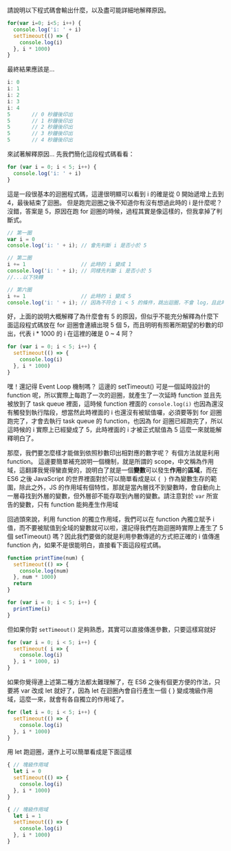 請說明以下程式碼會輸出什麼，以及盡可能詳細地解釋原因。

``` js
for(var i=0; i<5; i++) {
  console.log('i: ' + i)
  setTimeout(() => {
    console.log(i)
  }, i * 1000)
}
```
最終結果應該是...
```js
i: 0
i: 1
i: 2
i: 3
i: 4
5       // 0 秒鐘後印出
5       // 1 秒鐘後印出
5       // 2 秒鐘後印出
5       // 3 秒鐘後印出
5       // 4 秒鐘後印出
```

來試著解釋原因...
先我們簡化這段程式碼看看：
```js
for (var i = 0; i < 5; i++) {
  console.log('i: ' + i)
}
```
這是一段很基本的迴圈程式碼，這邊很明顯可以看到 i 的確是從 0 開始遞增上去到 4，最後結束了迴圈。
但是跑完迴圈之後不知道你有沒有想過此時的 i 是什麼呢？
沒錯，答案是 5，原因在跑 for 迴圈的時候，過程其實是像這樣的，但我拿掉了判斷式。
```js
// 第一圈
var i = 0
console.log('i: ' + i); // 會先判斷 i 是否小於 5

// 第二圈
i += 1                  // 此時的 i 變成 1
console.log('i: ' + i); // 同樣先判斷 i 是否小於 5
//...以下快轉

// 第六圈
i += 1                  // 此時的 i 變成 5
console.log('i: ' + i); // 因為不符合 i < 5 的條件，跳出迴圈，不會 log，且此時 i = 5;
```
好，上面的說明大概解釋了為什麼會有 5 的原因，但似乎不能充分解釋為什麼下面這段程式碼放在 for 迴圈會連續出現 5 個 5，而且明明有照著所期望的秒數的印出，代表 i * 1000 的 i 在這裡的確是 0 ~ 4 阿？
```js
for (var i = 0; i < 5; i++) {
  setTimeout(() => {
    console.log(i)
  }, i * 1000)
}
```
嘿！還記得 Event Loop 機制嗎？
這邊的 setTimeout() 可是一個延時設計的 function 呢，所以實際上每跑了一次的迴圈，就產生了一次延時 function 並且先被放到了 task queue 裡面，這時候 function 裡面的 `console.log(i)` 也因為還沒有觸發到執行階段，想當然此時裡面的 i 也還沒有被賦值囉，必須要等到 for 迴圈跑完了，才會去執行 task queue 的 function，也因為 for 迴圈已經跑完了，所以這時候的 i 實際上已經變成了 5，此時裡面的 i 才被正式賦值為 5 這麼一來就能解釋明白了。

那麼，我們要怎麼樣才能做到依照秒數印出相對應的數字呢？
有個方法就是利用 function。
這邊要簡單補充說明一個機制，就是所謂的 scope，中文稱為作用域，這翻譯我覺得蠻直覺的，說明白了就是一個**變數**可以發生**作用**的**區域**，而在 ES6 之後 JavaScript 的世界裡面對於可以簡單看成是以 `{ }` 作為變數生存的範圍，除此之外，JS 的作用域有個特性，那就是當內層找不到變數時，會自動向上一層尋找到外層的變數，但外層卻不能存取到內層的變數。請注意對於 `var` 所宣告的變數，只有 function 能夠產生作用域

回過頭來說，利用 function 的獨立作用域，我們可以在 function 內獨立賦予 i 值，而不要被賦值到全域的變數就可以啦，還記得我們在跑迴圈時實際上產生了 5 個 setTimeout() 嗎？因此我們要做的就是利用參數傳遞的方式把正確的 i 值傳進 function 內，如果不是很能明白，直接看下面這段程式碼。
```js
function printTime(num) {
  setTimeout(() => {
    console.log(num)
  }, num * 1000)
  return
}

for (var i = 0; i < 5; i++) {
  printTime(i)
}
```

但如果你對 `setTimeout()` 足夠熟悉，其實可以直接傳進參數，只要這樣寫就好
```js
for (var i = 0; i < 5; i++) {
  setTimeout( i => {
    console.log(i)
  }, i * 1000, i)
}
```

如果你覺得連上述第二種方法都太難理解了，在 ES6 之後有個更方便的作法，只要將 var 改成 let 就好了，因為 let 在迴圈內會自行產生一個 { } 變成塊級作用域，這麼一來，就會有各自獨立的作用域了。
```js
for (let i = 0; i < 5; i++) {
  setTimeout(() => {
    console.log(i)
  }, i * 1000)
}
```
用 let 跑迴圈，運作上可以簡單看成是下面這樣
```js
{ // 塊級作用域
  let i = 0
  setTimeout(() => {
    console.log(i)
  }, i * 1000)
}

{ // 塊級作用域
  let i = 1
  setTimeout(() => {
    console.log(i)
  }, i * 1000)
}
```